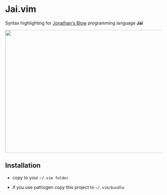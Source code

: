 # Jai.vim

Syntax highlighting for [Jonathan's Blow](https://twitter.com/jonathan_blow) programming language **Jai**

<p align="center">
  <img width="700" height="393" src="https://upx.cz/2gE"/>
</p>

## Installation

* copy to your `~/.vim folder`

* if you use pathogen copy this project to `~/.vim/bundle`
